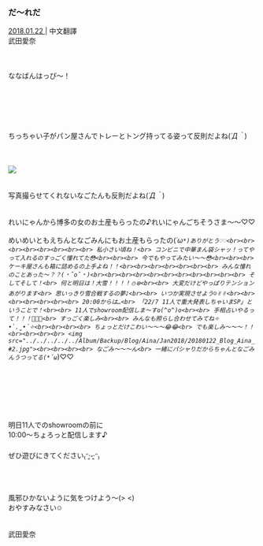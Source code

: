 ### だ〜れだ
<a target="_blank" rel="noreferrer noopener" href="http://blog.nanabunnonijyuuni.com/s/n227/diary/detail/372?ima=1914&cd=blog">2018.01.22 </a>| 中文翻譯<a target="_blank" rel="noreferrer noopener" href=""></a><br>
武田愛奈<br><br><br><br>
ななばんはっぴ〜！<br><br><br><br><br><br><br>
ちっちゃい子がパン屋さんでトレーとトング持ってる姿って反則だよね(*´Д｀*)<br><br><br><br>
<img src="../../../../../Album/Backup/Blog/Aina/Jan2018/20180122_Blog_Aina_#1.jpg"><br><br><br>
写真撮らせてくれないなごたんも反則だよね(*´Д｀*)<br><br><br>
れいにゃんから博多の女のお土産もらったの♪れいにゃんごちそうさま〜〜♡♡<br><br>
めいめいともえちんとなごみんにもお土産もらったの(*´ω`*)ありがとう♡♡<br><br><br><br><br><br><br><br>
私小さい頃ね！<br>
コンビニで中華まん袋シャッ！ってやって入れるのすっごく憧れてた😳<br><br><br>
今でもやってみたい〜〜😳<br><br><br>
ケーキ屋さんも箱に詰めるの上手よね！！<br><br><br><br><br><br><br>
みんな憧れのことあった〜？？(﹡ˆoˆ﹡)<br><br><br><br><br><br><br><br><br><br><br>
そしてそして！<br>
何と明日は！大雪！！！！⛄️❄️<br><br>
大変だけどやっぱりテンションあがります<br>
思いっきり雪合戦するの夢♪<br><br>
いつか実現させよう☺️✌︎✌︎<br><br><br><br><br><br><br>
20:00からは…<br>
「22/7 11人で重大発表しちゃいまSP」ということで！<br><br>
11人でshowroom配信しま〜すo(^o^)o<br><br>
手相占いやるって！！！🔮✨✨<br>
すっごく楽しみ<br><br>
みんなも照らし合わせてみてね✧︎ •̀.̫•́✧︎<br><br><br><br>
ちょっとだけこわい〜〜〜😂😂<br>
でも楽しみ〜〜〜！！<br><br><br><br>
<img src="../../../../../Album/Backup/Blog/Aina/Jan2018/20180122_Blog_Aina_#2.jpg"><br><br><br><br>
なごみ〜〜〜ん<br>
一緒にパシャりだからちゃんとなごみんうつってる(*´ω`*)♡♡<br><br><br><br><br><br><br><br>
明日11人でのshowroomの前に<br>
10:00〜ちょろっと配信します♪<br><br>
ぜひ遊びにきてください₍ᵔ·͈༝·͈ᵔ₎<br><br><br><br>
風邪ひかないように気をつけよう〜(> <)<br>
おやすみなさい✩︎<br><br><br>
武田愛奈